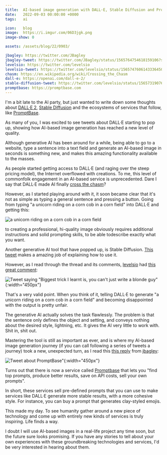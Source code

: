 ```yaml
---
title:  AI-based image generation with DALL·E, Stable Diffusion and Promptbase
date:   2022-09-03 00:00:00 +0000
tags:   ai

icon:   blog
image:  https://i.imgur.com/06D3jgk.png
image-show: 0

assets: /assets/blog/22/0903/

jbagley: https://twitter.com/JBagley
jbagley-tweet: https://twitter.com/JBagley/status/1565764754618159106?s=20&t=0Jsa9dz8EVNZZq3HYicFmg
levelsio: https://twitter.com/levelsio
levelsio-tweet: https://twitter.com/levelsio/status/1565747606143336450?s=20&t=0Jsa9dz8EVNZZq3HYicFmg
chasm: https://en.wikipedia.org/wiki/Crossing_the_Chasm
dall-e: https://openai.com/dall-e-2/
stable-diffusion-tweet: https://twitter.com/levelsio/status/1565731907664478209?s=20&t=UlBJZG9I0vhTkvsPNn_Bow
promptbase: https://promptbase.com
---
```


I'm a bit late to the AI party, but just wanted to write down some thoughts about [DALL·E 2]({{page.dall-e}}), [Stable Diffusion]({{page.stable-diffusion-tweet}}) and the ecosystems of services that follow, like [PromptBase]({{page.promptbase}}).

As many of you, I was excited to see tweets about DALL·E starting to pop up, showing how AI-based image generation has reached a new level of quality.

Although generative AI has been around for a while, being able to go to a website, type a sentence into a text field and generate an AI-based image in seconds is something new, and makes this amazing functionality available to the masses.

As people started getting access to DALL·E (and raging over the steep pricing model), the Internet overflowed with creations. To me, this level of commonfolk engagement in an AI-based service is unprecedented. Dare I say that DALL·E made AI finally [cross the chasm]({{page.chasm}})?

However, as I started playing around with it, it soon became clear that it's not as simple as typing a general sentence and pressing a button. Going from typing "a unicorn riding on a corn cob in a corn field" into DALL·E and getting this:

![a unicorn riding on a corn cob in a corn field]({{page.assets}}unicorn.jpg)

to creating a professional, hi-quality image obviously requires additional instructions and solid prompting skills, to be able todescribe exactly what you want.

Another generative AI tool that have popped up, is Stable Diffusion. [This tweet]({{page.stable-diffusion-tweet}}) makes a amazing job of explaining how to use it. 

However, as I read through the thread and its comments, [levelsio]({{page.levelsio}}) had [this great comment]({{page.levelsio-tweet}}):

![Tweet saying "Biggest trick I learnt is, you can't just write a blonde guy"]({{page.assets}}levelsio-tweet.jpg){:width="450px"}

That's a very valid point. When you think of it, telling DALL·E to generate "a unicorn riding on a corn cob in a corn field" and becoming disappointed with the output is pretty unfair. 

The generative AI actually solves the task flawlessly. The problem is that the sentence only defines the object and setting, and conveys nothing about the desired style, lightning, etc. It gives the AI very little to work with. Shit in, shit out.

Mastering the tool is still as important as ever, and is where my AI-based image generation journey (if you can call following a series of tweets a journey) took a new, unexpected turn, as I read this [this reply]({{page.jbagley-tweet}}) from [jbagley]({{page.jbagley}}):

![Tweet about PromptBase"]({{page.assets}}jbagley-tweet.jpg){:width="450px"}

Turns out that there is now a service called [Promptbase]({{page.promptbase}}) that lets you "find top prompts, produce better results, save on API costs, sell your own prompts".

In short, these services sell pre-defined prompts that you can use to make services like DALL·E generate more stable results, with a more cohesive style. For instance, you can buy a prompt that generates clay-styled emojis.

This made my day. To see humanity gather around a new piece of technology and come up with entirely new kinds of services is truly inspiring. Life finds a way.

I doubt I will use AI-based images in a real-life project any time soon, but the future sure looks promising. If you have any stories to tell about your own experiences with these groundbreaking technologies and services, I'd be very interested in hearing about them.